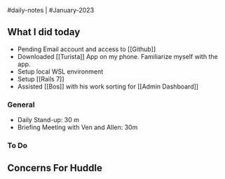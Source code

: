 #daily-notes | #January-2023

## What I did today

- Pending Email account and access to [[Github]]
- Downloaded [[Turista]] App on my phone. Familiarize myself with the app.
- Setup local WSL environment
- Setup [[Rails 7]]
- Assisted [[Bos]] with his work sorting for [[Admin Dashboard]]


### General

- Daily Stand-up: 30 m
- Briefing Meeting with Ven and Allen: 30m


### To Do

## Concerns For Huddle

